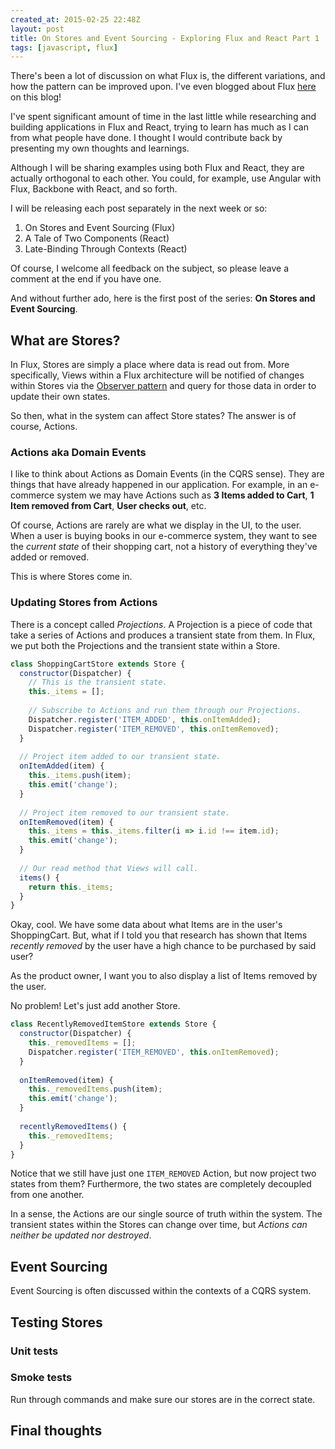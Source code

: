 ```yaml
---
created_at: 2015-02-25 22:48Z
layout: post
title: On Stores and Event Sourcing - Exploring Flux and React Part 1
tags: [javascript, flux]
---
```


There's been a lot of discussion on what Flux is, the different variations, and how the pattern can be improved upon.
I've even blogged about Flux [here](http://jaysoo.ca/2015/02/06/what-the-flux/) on this blog!

I've spent significant amount of time in the last little while researching and building applications in Flux and React, trying
to learn has much as I can from what people have done. I thought I would contribute back by presenting my own thoughts and
learnings.

Although I will be sharing examples using both Flux and React, they are actually orthogonal to each other. You could, for example, use Angular with Flux, Backbone with React, and so forth.

I will be releasing each post separately in the next week or so:

1. On Stores and Event Sourcing (Flux)
2. A Tale of Two Components (React)
3. Late-Binding Through Contexts (React)

Of course, I welcome all feedback on the subject, so please leave a comment at the end if you have one.

And without further ado, here is the first post of the series: **On Stores and Event Sourcing**.

## What are Stores?

In Flux, Stores are simply a place where data is read out from. More specifically, Views within a Flux architecture will be notified of changes within Stores via the [Observer pattern](http://en.wikipedia.org/wiki/Observer_pattern) and query for those data in order to update their own states.

So then, what in the system can affect Store states? The answer is of course, Actions.

### Actions aka Domain Events

I like to think about Actions as Domain Events (in the CQRS sense). They are things that have already happened in our application. For example, in an e-commerce system we may have Actions such as **3 Items added to Cart**, **1 Item removed from Cart**, **User checks out**, etc.

Of course, Actions are rarely are what we display in the UI, to the user. When a user is buying books in our e-commerce system, they want to see the *current state* of their shopping cart, not a history of everything they've added or removed.

This is where Stores come in.

### Updating Stores from Actions

There is a concept called *Projections*. A Projection is a piece of code that take a series of Actions and produces a transient state from them. In Flux, we put both the Projections and the transient state within a Store.

```js
class ShoppingCartStore extends Store {
  constructor(Dispatcher) {
    // This is the transient state.
    this._items = [];
    
    // Subscribe to Actions and run them through our Projections.
    Dispatcher.register('ITEM_ADDED', this.onItemAdded);
    Dispatcher.register('ITEM_REMOVED', this.onItemRemoved);
  }
  
  // Project item added to our transient state.
  onItemAdded(item) {
    this._items.push(item);
    this.emit('change');
  }
  
  // Project item removed to our transient state.
  onItemRemoved(item) {
    this._items = this._items.filter(i => i.id !== item.id);
    this.emit('change');
  }
  
  // Our read method that Views will call.
  items() {
    return this._items;
  }
}
```

Okay, cool. We have some data about what Items are in the user's ShoppingCart. But, what if I told you that research has shown that Items *recently removed* by the user have a high chance to be purchased by said user?

As the product owner, I want you to also display a list of Items removed by the user.

No problem! Let's just add another Store.

```js
class RecentlyRemovedItemStore extends Store {
  constructor(Dispatcher) {
    this._removedItems = [];
    Dispatcher.register('ITEM_REMOVED', this.onItemRemoved);
  }
  
  onItemRemoved(item) {
    this._removedItems.push(item);
    this.emit('change');
  }
  
  recentlyRemovedItems() {
    this._removedItems;
  }
}
```

Notice that we still have just one `ITEM_REMOVED` Action, but now project two states from them? Furthermore, the two states are completely decoupled from one another.

In a sense, the Actions are our single source of truth within the system. The transient states within the Stores can change over time, but *Actions can neither be updated nor destroyed*.

## Event Sourcing

Event Sourcing is often discussed within the contexts of a CQRS system.

## Testing Stores

### Unit tests

### Smoke tests

Run through commands and make sure our stores are in the correct state.

## Final thoughts

